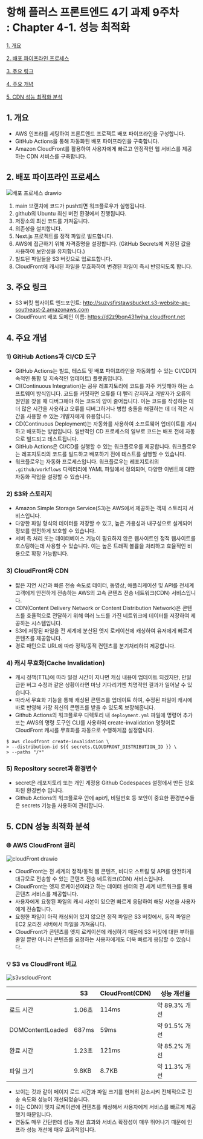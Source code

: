 # 항해 플러스 프론트엔드 4기 과제 9주차 <br/>: Chapter 4-1. 성능 최적화
[1. 개요](#1-개요)

[2. 배포 파이프라인 프로세스](#2-배포-파이프라인-프로세스)

[3. 주요 링크](#3-주요-링크)

[4. 주요 개념](#4-주요-개념)

[5. CDN 성능 최적화 분석](#5-cdn-성능-최적화-분석)

## 1. 개요

- AWS 인프라를 세팅하여 프론트엔드 프로젝트 배포 파이프라인을 구성합니다.
- GitHub Actions을 통해 자동화된 배포 파이프라인을 구축합니다.
- Amazon CloudFront를 활용하여 사용자에게 빠르고 안정적인 웹 서비스를 제공하는 CDN 서비스를 구축합니다.

## 2. 배포 파이프라인 프로세스

![배포 프로세스 drawio](https://github.com/user-attachments/assets/98553018-0cc3-4175-806c-1d487dd94cde)

1. main 브랜치에 코드가 push되면 워크플로우가 실행됩니다.
2. github의 Ubuntu 최신 버전 환경에서 진행됩니다.
3. 저장소의 최신 코드를 가져옵니다.
4. 의존성을 설치합니다.
5. Next.js 프로젝트를 정적 파일로 빌드합니다.
6. AWS에 접근하기 위해 자격증명을 설정합니다. (GitHub Secrets에 저장된 값을 사용하여 보안성을 유지합니다.)
7. 빌드된 파일들을 S3 버킷으로 업로드합니다.
8. CloudFront에 캐시된 파일을 무효화하여 변경된 파일이 즉시 반영되도록 합니다.

## 3. 주요 링크
- S3 버킷 웹사이트 엔드포인트: http://suzysfirstawsbucket.s3-website-ap-southeast-2.amazonaws.com
- CloudFrount 배포 도메인 이름: https://d2z9bqn431wjha.cloudfront.net

## 4. 주요 개념

### 1) GitHub Actions과 CI/CD 도구
- GitHub Actions는 빌드, 테스트 및 배포 파이프라인을 자동화할 수 있는 CI/CD(지속적인 통합 및 지속적인 업데이트) 플랫폼입니다.
- CI(Continuous Integration)는 공유 레포지토리에 코드를 자주 커밋해야 하는 소프트웨어 방식입니다. 코드를 커밋하면 오류를 더 빨리 감지하고 개발자가 오류의 원인을 찾을 때 디버그해야 하는 코드의 양이 줄어듭니다. 이는 코드를 작성하는 데 더 많은 시간을 사용하고 오류를 디버그하거나 병합 충돌을 해결하는 데 더 적은 시간을 사용할 수 있는 개발자에게 유용합니다.
- CD(Continuous Deployment)는 자동화를 사용하여 소프트웨어 업데이트를 게시하고 배포하는 방법입니다. 일반적인 CD 프로세스의 일부로 코드는 배포 전에 자동으로 빌드되고 테스트됩니다.
- GitHub Actions은 CI/CD를 실행할 수 있는 워크플로우를 제공합니다. 워크플로우는 레포지토리의 코드를 빌드하고 배포하기 전에 테스트를 실행할 수 있습니다.
- 워크플로우는 자동화 프로세스입니다. 워크플로우는 레포지토리의 `.github/workflows` 디렉터리에 YAML 파일에서 정의되며, 다양한 이벤트에 대한 자동화 작업을 설정할 수 있습니다.

### 2) S3와 스토리지
- Amazon Simple Storage Service(S3)는 AWS에서 제공하는 객체 스토리지 서비스입니다.
- 다양한 파일 형식의 데이터를 저장할 수 있고, 높은 가용성과 내구성으로 설계되어 정보를 안전하게 보호할 수 있습니다.
- 서버 측 처리 또는 데이터베이스 기능이 필요하지 않은 웹사이트인 정적 웹사이트를 호스팅하는데 사용할 수 있습니다. 이는 높은 트래픽 볼륨을 처리하고 효율적인 비용으로 확장 가능합니다.

### 3) CloudFront와 CDN
- 짧은 지연 시간과 빠른 전송 속도로 데이터, 동영상, 애플리케이션 및 API를 전세계 고객에게 안전하게 전송하는 AWS의 고속 콘텐츠 전송 네트워크(CDN) 서비스입니다.
- CDN(Content Delivery Network or Content Distribution Network)은 콘텐츠를 효율적으로 전달하기 위해 여러 노드를 가진 네트워크에 데이터를 저장하여 제공하는 시스템입니다.
- S3에 저장된 파일을 전 세계에 분산된 엣지 로케이션에 캐싱하여 유저에게 빠르게 콘텐츠를 제공합니다.
- 경로 패턴으로 URL에 따라 정적/동적 컨텐츠를 분기처리하여 제공합니다.

### 4) 캐시 무효화(Cache Invalidation)
- 캐시 정책(TTL)에 따라 일정 시간이 지나면 캐싱 내용이 업데이트 되겠지만, 만일 급한 버그 수정과 같은 상황이라면 마냥 기다리기엔 치명적인 결과가 일어날 수 있습니다.
- 따라서 무효화 기능을 통해 캐싱된 콘텐츠를 업데이트 하여, 수정된 파일이 캐시에 바로 반영해 가장 최신의 콘텐츠를 받을 수 있도록 보장해줍니다.
- Github Actions의 워크플로우 디렉토리 내 `deployment.yml` 파일에 명령어 추가 또는 AWS의 명령 도구인 CLI를 사용하여 create-invalidation 명령어로 CloudFront 캐시를 무효화를 자동으로 수행하게끔 설정합니다.
```
$ aws cloudfront create-invalidation \
> --distribution-id ${{ secrets.CLOUDFRONT_DISTRIBUTION_ID }} \
> --paths "/*" 
```

### 5) Repository secret과 환경변수
- secret은 레포지토리 또는 개인 계정용 Github Codespaces 설정에서 만든 암호화된 환경변수 입니다.
- Github Actions의 워크플로우 안에 api키, 비밀번호 등 보안이 중요한 환경변수들은 secrets 기능을 사용하여 관리합니다.

## 5. CDN 성능 최적화 분석

### 🌐 AWS CloudFront 원리

![cloudFront drawio](https://github.com/user-attachments/assets/a1326b01-86c4-4bd6-b6c4-214804ce83ab)

- CloudFront는 전 세계의 정적/동적 웹 콘텐츠, 비디오 스트림 및 API를 안전하게 대규모로 전송할 수 있는 콘텐츠 전송 네트워크(CDN) 서비스입니다.
- CloudFront는 엣지 로케이션이라고 하는 데이터 센터의 전 세계 네트워크를 통해 콘텐츠 서비스를 제공합니다.
- 사용자에게 요청된 파일의 캐시 사본이 있으면 빠르게 응답하여 해당 사본을 사용자에게 전송합니다.
- 요청한 파일이 아직 캐싱되어 있지 않으면 정적 파일은 S3 버킷에서, 동적 파일은 EC2 오리진 서버에서 파일을 가져옵니다.
- CloudFront가 콘텐츠를 엣지 로케이션에 캐싱하기 때문에 S3 버킷에 대한 부하를 줄일 뿐만 아니라 콘텐츠를 요청하는 사용자에게도 더욱 빠르게 응답할 수 있습니다.

### 💡 S3 vs CloudFront 비교

![s3vscloudFront](https://github.com/user-attachments/assets/c3a74fb5-2425-4724-803c-2aa7b0841c40)

|                  | S3       | CloudFront(CDN)  | 성능 개선율       |            
| ---------------- | ---------|----------------- | -------------- |
| 로드 시간          | 1.06초    | 114ms            | 약 89.3% 개선    |
| DOMContentLoaded | 687ms    | 59ms             | 약 91.5% 개선    |
| 완료 시간          | 1.23초    | 121ms            | 약 85.2% 개선    |
| 파일 크기          | 9.8KB    | 8.7KB             | 약 11.3% 개선    |

- 보이는 것과 같이 페이지 로드 시간과 파일 크기를 현저히 감소시켜 전체적으로 전송 속도와 성능이 개선되었습니다.
- 이는 CDN이 엣지 로케이션에 컨텐츠를 캐싱해서 사용자에게 서비스를 빠르게 제공했기 때문입니다.
- 연동도 매우 간단한데 성능 개선 효과와 서비스 확장성이 매우 뛰어나기 때문에 인프라 성능 개선에 매우 효과적입니다.
